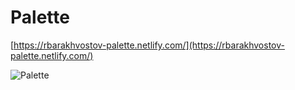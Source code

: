 # Palette

[https://rbarakhvostov-palette.netlify.com/](https://rbarakhvostov-palette.netlify.com/)

![Palette](.palette/assets/images/palette.jpg)
